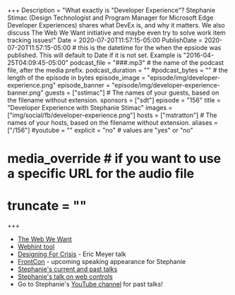 +++
Description = "What exactly is \"Developer Experience\"? Stephanie Stimac (Design Technologist and Program Manager for Microsoft Edge Developer Experiences) shares what DevEx is, and why it matters. We also discuss The Web We Want initiative and maybe even try to solve work item tracking issues!"
Date = 2020-07-20T11:57:15-05:00
PublishDate = 2020-07-20T11:57:15-05:00 # this is the datetime for the when the epsiode was published. This will default to Date if it is not set. Example is "2016-04-25T04:09:45-05:00"
podcast_file = "###.mp3" # the name of the podcast file, after the media prefix.
podcast_duration = ""
#podcast_bytes = "" # the length of the episode in bytes
episode_image = "episode/img/developer-experience.png"
episode_banner = "episode/img/developer-experience-banner.png"
guests = ["sstimac"] # The names of your guests, based on the filename without extension.
sponsors = ["sdt"]
episode = "156"
title = "Developer Experience with Stephanie Stimac"
images = ["img/social/fb/developer-experience.png"]
hosts = ["mstratton"] # The names of your hosts, based on the filename without extension.
aliases = ["/156"]
#youtube = ""
explicit = "no" # values are "yes" or "no"
# media_override # if you want to use a specific URL for the audio file
# truncate = ""
+++

- [The Web We Want](https://webwewant.fyi)
- [Webhint tool](https://webhint.io/)
- [Designing For Crisis](https://aneventapart.com/news/post/eric-meyer-designing-for-crisis) - Eric Meyer talk
- [FrontCon](https://2020.frontcon.com/speaker/stephanie-stimac/) - upcoming speaking appearance for Stephanie
- [Stephanie's current and past talks](https://stephaniestimac.com/speaking)
- [Stephanie's talk on web controls](https://www.youtube.com/watch?v=b7Oke8pd6uE)
- Go to Stephanie's [YouTube channel](https://www.youtube.com/channel/UCO6Clt5KKCZmvgJKSbm4iBA) for past talks!
